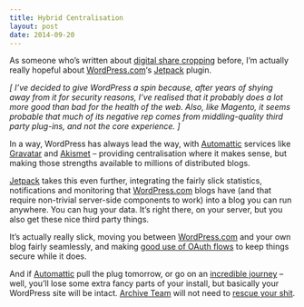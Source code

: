 ```yaml
---
title: Hybrid Centralisation
layout: post
date: 2014-09-20
---
```

As someone who&#8217;s written about [digital share cropping][1] before, I&#8217;m actually really hopeful about [WordPress.com][2]&#8216;s [Jetpack][3] plugin.

_[ I&#8217;ve decided to give WordPress a spin because, after years of shying away from it for security reasons, I&#8217;ve realised that it probably does a lot more good than bad for the health of the web. Also, like Magento, it seems probable that much of its negative rep comes from middling-quality third party plug-ins, and not the core experience. ]_

In a way, WordPress has always lead the way, with [Automattic][4] services like [Gravatar][5] and [Akismet][6] &#8211; providing centralisation where it makes sense, but making those strengths available to millions of distributed blogs.

[Jetpack][3] takes this even further, integrating the fairly slick statistics, notifications and monitoring that [WordPress.com][2] blogs have (and that require non-trivial server-side components to work) into a blog you can run anywhere. You can hug your data. It&#8217;s right there, on your server, but you also get these nice third party things.

It&#8217;s actually really slick, moving you between [WordPress.com][2] and your own blog fairly seamlessly, and making [good use of OAuth flows][7] to keep things secure while it does.

And if [Automattic][4] pull the plug tomorrow, or go on an [incredible journey][8] &#8211; well, you&#8217;ll lose some extra fancy parts of your install, but basically your WordPress site will be intact. [Archive Team][9] will not need to [rescue your shit][10].

 [1]: http://www.insom.me.uk/post/geocities-and-prismatic-identity.html#share-cropping
 [2]: http://www.wordpress.com/
 [3]: http://jetpack.me/
 [4]: http://automattic.com/
 [5]: https://secure.gravatar.com/
 [6]: http://akismet.com/
 [7]: http://developer.wordpress.com/docs/oauth2/
 [8]: http://ourincrediblejourney.tumblr.com/
 [9]: http://www.archiveteam.org/index.php?title=Main_Page
 [10]: http://www.archiveteam.org/index.php?title=File:Archiveteam.jpg


